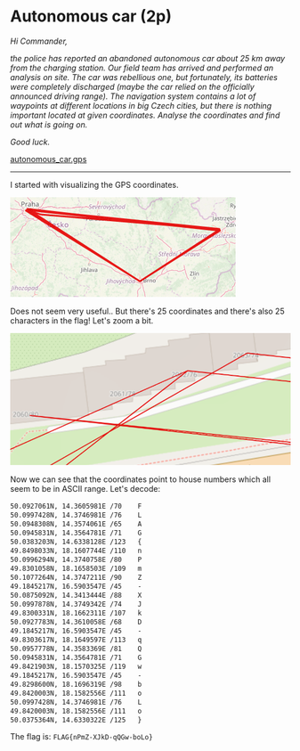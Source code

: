 # Autonomous car (2p)
_Hi Commander,_

_the police has reported an abandoned autonomous car about 25 km away from the charging station. Our field team has
arrived and performed an analysis on site. The car was rebellious one, but fortunately, its batteries were completely
discharged (maybe the car relied on the officially announced driving range). The navigation system contains a lot of
waypoints at different locations in big Czech cities, but there is nothing important located at given coordinates.
Analyse the coordinates and find out what is going on._

_Good luck._

[autonomous_car.gps](autonomous_car.gps)

---

I started with visualizing the GPS coordinates.

![](car-route.png)

Does not seem very useful.. But there's 25 coordinates and there's also 25 characters in the flag! Let's zoom a bit.

![](car-route-detail.png)

Now we can see that the coordinates point to house numbers which all seem to be in ASCII range. Let's decode:

```
50.0927061N, 14.3605981E /70    F
50.0997428N, 14.3746981E /76    L
50.0948308N, 14.3574061E /65    A
50.0945831N, 14.3564781E /71    G
50.0383203N, 14.6338128E /123   {
49.8498033N, 18.1607744E /110   n
50.0996294N, 14.3740758E /80    P
49.8301058N, 18.1658503E /109   m
50.1077264N, 14.3747211E /90    Z
49.1845217N, 16.5903547E /45    -
50.0875092N, 14.3413444E /88    X  
50.0997878N, 14.3749342E /74    J
49.8300331N, 18.1662311E /107   k
50.0927783N, 14.3610058E /68    D
49.1845217N, 16.5903547E /45    -
49.8303617N, 18.1649597E /113   q
50.0957778N, 14.3583369E /81    Q
50.0945831N, 14.3564781E /71    G
49.8421903N, 18.1570325E /119   w
49.1845217N, 16.5903547E /45    -
49.8298600N, 18.1696319E /98    b
49.8420003N, 18.1582556E /111   o
50.0997428N, 14.3746981E /76    L
49.8420003N, 18.1582556E /111   o
50.0375364N, 14.6330322E /125   }
```

The flag is: `FLAG{nPmZ-XJkD-qQGw-boLo}`